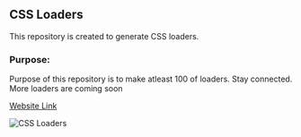 ## CSS Loaders

This repository is created to generate CSS loaders. 

### Purpose:
Purpose of this repository is to make atleast 100 of loaders. Stay connected. More loaders are coming soon 



[Website Link](https://css-loaders-list.netlify.app/)

![CSS Loaders](https://user-images.githubusercontent.com/77884951/209563260-7e4dfc2b-69c9-45db-8437-0ee7efad86f5.png)

